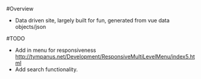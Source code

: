 #Overview
  * Data driven site, largely built for fun, generated from vue data objects/json

#TODO
  * Add in menu for responsiveness http://tympanus.net/Development/ResponsiveMultiLevelMenu/index5.html
  * Add search functionality.  
